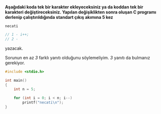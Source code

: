 **Aşağıdaki koda tek bir karakter ekleyeceksiniz ya da koddan tek bir karakteri değiştireceksiniz. Yapılan değişiklikten sonra oluşan C programı derlenip çalıştırıldığında standart çıkış akımına 5 kez**

```
necati
```

```C
// 1 - i++;
// 2 - 
```

yazacak.

Sorunun en az *3* farklı yanıtı olduğunu söylemeliyim. *3* yanıtı da bulmanız gerekiyor.

```C
#include <stdio.h>

int main()
{
	int n = 5;

	for (int i = 0; i < n; i--)
		printf("necati\n");
}
```
